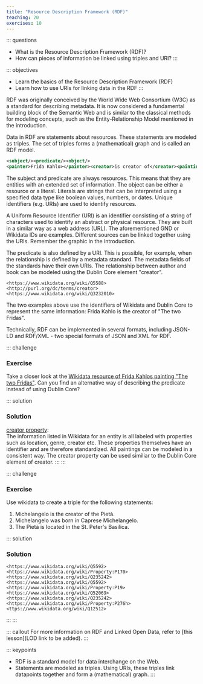 ```yaml
---
title: "Resource Description Framework (RDF)"
teaching: 20
exercises: 10
---
```


::: questions 

- What is the Resource Description Framework (RDF)?
- How can pieces of information be linked using triples and URI? 
:::

::: objectives

- Learn the basics of the Resource Description Framework (RDF)
- Learn how to use URIs for linking data in the RDF
:::


RDF was originally conceived by the World Wide Web Consortium (W3C) as a standard for describing metadata. 
It is now considered a fundamental building block of the Semantic Web and is similar to the classical methods 
for modeling concepts, such as the Entity-Relationship Model mentioned in the introduction.

Data in RDF are statements about resources. These statements are modeled as triples. The set of triples forms a 
(mathematical) graph and is called an RDF model. 

```xml
<subject/><predicate/><object/>
<painter>Frida Kahlo></painter><creator>is creator of</creator><painting>The two fridas</painting>
```

The subject and predicate are always resources. This means that they are entities with an extended set of information. The object can be either a resource or a literal. Literals are strings that can be interpreted using a specified data type like boolean values, numbers, or dates. Unique identifiers (e.g. URIs) are used to identify resources. 

A Uniform Resource Identifier (URI) is an identifier consisting of a string of characters used to identify an abstract or physical resource. They are built in a similar way as a web address (URL). The aforementioned GND or Wikidata IDs are examples. Different sources can be linked together using the URIs. Remember the graphic in the introduction. 

The predicate is also defined by a URI. This is possible, for example, when the relationship is defined by a metadata 
standard. The metadata fields of the standards have their own URIs. The relationship between author and book can be 
modeled using the Dublin Core element "creator". 
```
<https://www.wikidata.org/wiki/Q5588><http://purl.org/dc/terms/creator><https://www.wikidata.org/wiki/Q3232010>
```
The two examples above use the identifiers of Wikidata and Dublin Core to represent the same information: Frida Kahlo is the creator of "The two Fridas". 

Technically, RDF can be implemented in several formats, including JSON-LD and RDF/XML - two special formats of JSON and XML for RDF.


::: challenge

### Exercise

Take a closer look at the [Wikidata resource of Frida Kahlos painting "The two Fridas"](https://www.wikidata.org/wiki/Q3232010). Can you find an alternative way of describing the predicate instead of using Dublin Core?

::: solution

### Solution

[creator property](https://www.wikidata.org/wiki/Property:P170):  
The information listed in Wikidata for an entity is all labeled with properties such as location, genre, creator etc. These properties themselves have an identifier and are therefore standardized. All paintings can be modeled in a consistent way. The creator property can be used similiar to the Dublin Core element of creator. 
:::
:::

::: challenge

### Exercise

Use wikidata to create a triple for the following statements:  
1) Michelangelo is the creator of the Pietà.  
2) Michelangelo was born in Caprese Michelangelo.  
3) The Pietà is located in the St. Peter's Basilica.   

::: solution

### Solution

```
<https://www.wikidata.org/wiki/Q5592><https://www.wikidata.org/wiki/Property:P170><https://www.wikidata.org/wiki/Q235242>
<https://www.wikidata.org/wiki/Q5592><https://www.wikidata.org/wiki/Property:P19><https://www.wikidata.org/wiki/Q52069>
<https://www.wikidata.org/wiki/Q235242><https://www.wikidata.org/wiki/Property:P276h><ttps://www.wikidata.org/wiki/Q12512>
```
:::
:::
   

::: callout 
For more information on RDF and Linked Open Data, refer to [this lesson](LOD link to be added).
:::   
  
::: keypoints
- RDF is a standard model for data interchange on the Web.  
- Statements are modeled as triples. Using URIs, these triples link datapoints together and form a (mathematical) graph.
:::
